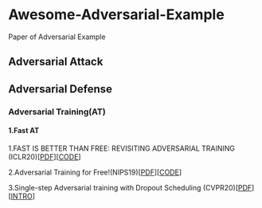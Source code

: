 # Awesome-Adversarial-Example
Paper of Adversarial Example 

## Adversarial Attack

## Adversarial Defense
### Adversarial Training(AT)
#### 1.Fast AT
1.FAST IS BETTER THAN FREE: REVISITING ADVERSARIAL TRAINING (ICLR20)[[PDF](https://arxiv.org/abs/2001.03994)][[CODE](https://github.com/locuslab/fast_adversarial)]

2.Adversarial Training for Free!(NIPS19)[[PDF](http://papers.nips.cc/paper/8597-adversarial-training-for-free.pdf)][[CODE](https://github.com/mahyarnajibi/FreeAdversarialTraining)]

3.Single-step Adversarial training with Dropout Scheduling (CVPR20)[[PDF](https://openaccess.thecvf.com/content_CVPR_2020/papers/B.S._Single-Step_Adversarial_Training_With_Dropout_Scheduling_CVPR_2020_paper.pdf)][[INTRO](https://leeyegy.github.io/2020/09/CVPR20-FAT-Single-Step-Adversarial-Training/)]
